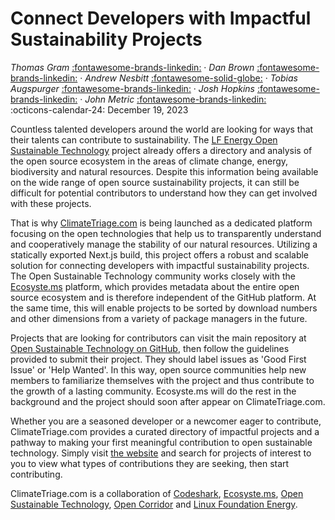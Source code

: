 # Connect Developers with Impactful Sustainability Projects

 _Thomas Gram_  [:fontawesome-brands-linkedin:](https://www.linkedin.com/in/thomasegebrandgram/) · _Dan Brown_ [:fontawesome-brands-linkedin:](https://www.linkedin.com/in/dbrownusc/) · _Andrew Nesbitt_ [:fontawesome-solid-globe:](https://nesbitt.io/) · _Tobias Augspurger_ [:fontawesome-brands-linkedin:](https://www.linkedin.com/in/tobias-augspurger/) · _Josh Hopkins_ [:fontawesome-brands-linkedin:](https://www.linkedin.com/in/hopkins-josh/) · _John Metric_
 [:fontawesome-brands-linkedin:](https://www.linkedin.com/in/jmertic/) <br>
:octicons-calendar-24: December 19, 2023

Countless talented developers around the world are looking for ways that their talents can contribute to sustainability. The [LF Energy Open Sustainable Technology](https://lfenergy.org/projects/open-sustainable-technology/) project already offers a directory and analysis of the open source ecosystem in the areas of climate change, energy, biodiversity and natural resources. Despite this information being available on the wide range of open source sustainability projects, it can still be difficult for potential contributors to understand how they can get involved with these projects.

That is why [ClimateTriage.com](https://climatetriage.com/) is being launched as a dedicated platform focusing on the open technologies that help us to transparently understand and cooperatively manage the stability of our natural resources. Utilizing a statically exported Next.js build, this project offers a robust and scalable solution for connecting developers with impactful sustainability projects. The Open Sustainable Technology community works closely with the [Ecosyste.ms](https://ecosyste.ms/) platform, which provides metadata about the entire open source ecosystem and is therefore independent of the GitHub platform. At the same time, this will enable projects to be sorted by download numbers and other dimensions from a variety of package managers in the future.

Projects that are looking for contributors can visit the main repository at [Open Sustainable Technology on GitHub](https://github.com/protontypes/open-sustainable-technology), then follow the guidelines provided to submit their project. They should label issues as 'Good First Issue' or 'Help Wanted'. In this way, open source communities help new members to familiarize themselves with the project and thus contribute to the growth of a lasting community. Ecosyste.ms will do the rest in the background and the project should soon after appear on ClimateTriage.com.

Whether you are a seasoned developer or a newcomer eager to contribute, ClimateTriage.com provides a curated directory of impactful projects and a pathway to making your first meaningful contribution to open sustainable technology. Simply visit [the website](https://climatetriage.com/) and search for projects of interest to you to view what types of contributions they are seeking, then start contributing.

ClimateTriage.com is a collaboration of [Codeshark](https://codeshark.net/), [Ecosyste.ms](https://ecosyste.ms/), [Open Sustainable Technology](https://opensustain.tech/), [Open Corridor](https://opencorridor.org/) and [Linux Foundation Energy](https://lfenergy.org/).
